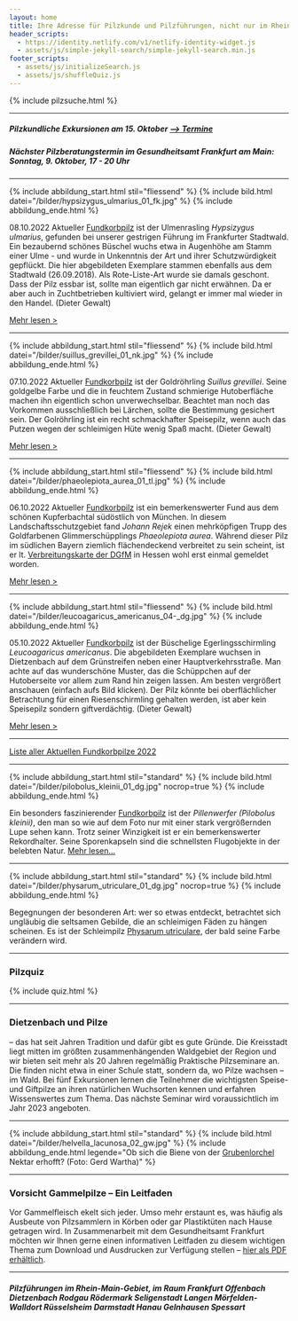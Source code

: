 ```yaml
---
layout: home
title: Ihre Adresse für Pilzkunde und Pilzführungen, nicht nur im Rhein-Main-Gebiet
header_scripts:
  - https://identity.netlify.com/v1/netlify-identity-widget.js
  - assets/js/simple-jekyll-search/simple-jekyll-search.min.js
footer_scripts:
  - assets/js/initializeSearch.js
  - assets/js/shuffleQuiz.js
---
```

{% include pilzsuche.html %}

- - -

##### Pilzkundliche Exkursionen am 15. Oktober [\--> Termine](/termine)

##### Nächster Pilzberatungstermin im Gesundheitsamt Frankfurt am Main: Sonntag, 9. Oktober, 17 - 20 Uhr

- - -

{% include abbildung_start.html stil="fliessend" %}
{% include bild.html datei="/bilder/hypsizygus_ulmarius_01_fk.jpg" %}
{% include abbildung_ende.html %}

08.10.2022 Aktueller [Fundkorbpilz](AA "Glossar-") ist der Ulmenrasling *Hypsizygus ulmarius*, gefunden bei unserer gestrigen Führung im Frankfurter Stadtwald. Ein bezaubernd schönes Büschel wuchs etwa in Augenhöhe am Stamm einer Ulme - und wurde in Unkenntnis der Art und ihrer Schutzwürdigkeit gepflückt. Die hier abgebildeten Exemplare stammen ebenfalls aus dem Stadtwald (26.09.2018). Als Rote-Liste-Art wurde sie damals geschont. Dass der Pilz essbar ist, sollte man eigentlich gar nicht erwähnen. Da er aber auch in Zuchtbetrieben kultiviert wird, gelangt er immer mal wieder in den Handel. (Dieter Gewalt)

[Mehr lesen >](/pilze/hypsizygus-ulmarius)

<div style="clear:  both"></div>

- - -

{% include abbildung_start.html stil="fliessend" %}
{% include bild.html datei="/bilder/suillus_grevillei_01_nk.jpg" %}
{% include abbildung_ende.html %}

07.10.2022 Aktueller [Fundkorbpilz](AA "Glossar-") ist der Goldröhrling *Suillus grevillei*. Seine goldgelbe Farbe und die in feuchtem Zustand schmierige Hutoberfläche machen ihn eigentlich schon unverwechselbar. Beachtet man noch das Vorkommen ausschließlich bei Lärchen, sollte die Bestimmung gesichert sein. Der Golröhrling ist ein recht schmackhafter Speisepilz, wenn auch das Putzen wegen der schleimigen Hüte wenig Spaß macht. (Dieter Gewalt)

[Mehr lesen >](/pilze/suillus-grevillei-goldröhrling)

<div style="clear:  both"></div>

- - -

{% include abbildung_start.html stil="fliessend" %}
{% include bild.html datei="/bilder/phaeolepiota_aurea_01_tl.jpg" %}
{% include abbildung_ende.html %}

06.10.2022 Aktueller [Fundkorbpilz](AA "Glossar-") ist ein bemerkenswerter Fund aus dem schönen Kupferbachtal südöstlich von München. In diesem Landschaftsschutzgebiet fand  *Johann Rejek* einen mehrköpfigen Trupp des Goldfarbenen Glimmerschüpplings *Phaeolepiota aurea*. Während dieser Pilz im südlichen Bayern ziemlich flächendeckend verbreitet zu sein scheint,  ist er lt. [Verbreitungskarte der DGfM](https://www.pilze-deutschland.de/organismen/phaeolepiota-aurea-matt-maire-ex-konrad-maubl-1928-1) in Hessen wohl erst einmal gemeldet worden.

[Mehr lesen >](/pilze/phaeolepiota-aurea-goldfarbener-glimmerschüppling)

<div style="clear:  both"></div>

- - -

{% include abbildung_start.html stil="fliessend" %}
{% include bild.html datei="/bilder/leucoagaricus_americanus_04-_dg.jpg" %}
{% include abbildung_ende.html %}

05.10.2022 Aktueller [Fundkorbpilz](AA "Glossar-") ist der Büschelige Egerlingsschirmling *Leucoagaricus americanus*. Die abgebildeten Exemplare wuchsen in Dietzenbach auf dem Grünstreifen neben einer Hauptverkehrsstraße. Man achte auf das wunderschöne Muster, das die Schüppchen auf der Hutoberseite vor allem zum Rand hin zeigen lassen. Am besten vergrößert anschauen (einfach aufs Bild klicken). Der Pilz könnte bei oberflächlicher Betrachtung für einen Riesenschirmling gehalten werden, ist aber kein Speisepilz sondern giftverdächtig. (Dieter Gewalt)

[Mehr lesen >](/pilze/leucoagaricus-americanus-büscheliger-egerlingsschirmling)

<div style="clear:  both"></div>

- - -

[Liste aller Aktuellen Fundkorbpilze 2022](/artikel/liste-aller-aktuellen-fundkorbpilze-2022.html)

- - -

{% include abbildung_start.html stil="standard" %}
{% include bild.html datei="/bilder/pilobolus_kleinii_01_dg.jpg" nocrop=true %}
{% include abbildung_ende.html %}

Ein besonders faszinierender [Fundkorbpilz](AA "Glossar-") ist der *Pillenwerfer (Pilobolus kleinii)*, den man so wie auf dem Foto nur mit einer stark vergrößernden Lupe sehen kann. Trotz seiner Winzigkeit ist er ein bemerkenswerter Rekordhalter. Seine Sporenkapseln sind die schnellsten Flugobjekte in der belebten Natur. [Mehr lesen...](/pilze/pilobolus-kleinii-pillenwerfer)

- - -

{% include abbildung_start.html stil="standard" %}
{% include bild.html datei="/bilder/physarum_utriculare_01_dg.jpg" nocrop=true %}
{% include abbildung_ende.html %}

Begegnungen der besonderen Art: wer so etwas entdeckt, betrachtet sich ungläubig die seltsamen Gebilde, die an schleimigen Fäden zu hängen scheinen. Es ist der Schleimpilz [Physarum utriculare](/pilze/physarum-utriculare-fadenfruchtschleimpilz), der bald seine Farbe verändern wird.

- - -

### Pilzquiz

{% include quiz.html %}

- - -

### Dietzenbach und Pilze

– das hat seit Jahren Tradition und dafür gibt es gute Gründe. Die Kreisstadt liegt mitten im größten zusammenhängenden Waldgebiet der Region und wir bieten seit mehr als 20 Jahren regelmäßig Praktische Pilzseminare an. Die finden nicht etwa in einer Schule statt, sondern da, wo Pilze wachsen – im Wald. Bei fünf Exkursionen lernen die Teilnehmer die wichtigsten Speise- und Giftpilze an ihren natürlichen Wuchsorten kennen und erfahren Wissenswertes zum Thema. Das nächste Seminar wird voraussichtlich im Jahr 2023 angeboten.  

- - -

{% include abbildung_start.html stil="standard" %}
{% include bild.html datei="/bilder/helvella_lacunosa_02_gw.jpg" %}
{% include abbildung_ende.html legende="Ob sich die Biene von der <a href='/pilze/helvella-lacunosa-grubenlorchel'>Grubenlorchel</a> Nektar erhofft?  (Foto: Gerd Wartha)" %}

- - -

### Vorsicht Gammelpilze – Ein Leitfaden

Vor Gammelfleisch ekelt sich jeder. Umso mehr erstaunt es, was häufig als Ausbeute von Pilzsammlern in Körben oder gar Plastiktüten nach Hause getragen wird. In Zusammenarbeit mit dem Gesundheitsamt Frankfurt möchten wir Ihnen gerne einen informativen Leitfaden zu diesem wichtigen Thema zum Download und Ausdrucken zur Verfügung stellen – [hier als PDF erhältlich](/assets/docs/Fundkorb.de-Gammelpilze.pdf).

- - -

##### Pilzführungen im Rhein-Main-Gebiet, im Raum Frankfurt Offenbach Dietzenbach Rodgau Rödermark Seligenstadt Langen Mörfelden-Walldort Rüsselsheim Darmstadt Hanau Gelnhausen Spessart